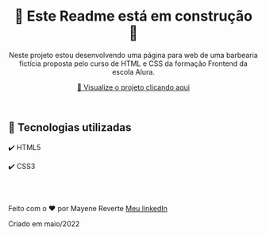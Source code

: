 <h1 align="center">
 🚧 Este Readme está em construção 🚧
</h1>

<p align="center">Neste projeto estou desenvolvendo uma página para web de uma barbearia fictícia proposta pelo curso de HTML e CSS da formação Frontend da escola Alura.</p>

<div align="center">

 [👀 Visualize o projeto clicando aqui](https://revertemayene.github.io/site-barbearia-alura/)

</div> 

<br>

## 🚀 Tecnologias utilizadas

✔️ HTML5

✔️ CSS3

<br><br>

Feito com o ❤️ por Mayene Reverte [Meu linkedIn](https://www.linkedin.com/in/mayenereverte/)
<p>Criado em maio/2022</p>

